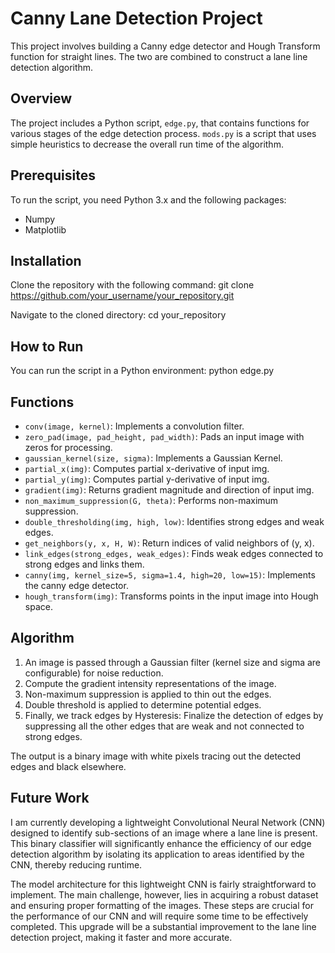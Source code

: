 # Canny Lane Detection Project

This project involves building a Canny edge detector and Hough Transform function for straight lines. The two are combined to construct a lane line detection algorithm. 

## Overview

The project includes a Python script, `edge.py`, that contains functions for various stages of the edge detection process. `mods.py` is a script that uses simple heuristics to decrease the overall run time of the algorithm. 

## Prerequisites

To run the script, you need Python 3.x and the following packages:

- Numpy
- Matplotlib

## Installation

Clone the repository with the following command: git clone https://github.com/your_username/your_repository.git

Navigate to the cloned directory: cd your_repository

## How to Run

You can run the script in a Python environment: python edge.py

## Functions

- `conv(image, kernel)`: Implements a convolution filter.  
- `zero_pad(image, pad_height, pad_width)`: Pads an input image with zeros for processing.
- `gaussian_kernel(size, sigma)`: Implements a Gaussian Kernel.
- `partial_x(img)`: Computes partial x-derivative of input img.
- `partial_y(img)`: Computes partial y-derivative of input img.
- `gradient(img)`: Returns gradient magnitude and direction of input img.
- `non_maximum_suppression(G, theta)`: Performs non-maximum suppression.
- `double_thresholding(img, high, low)`: Identifies strong edges and weak edges.
- `get_neighbors(y, x, H, W)`: Return indices of valid neighbors of (y, x).
- `link_edges(strong_edges, weak_edges)`: Finds weak edges connected to strong edges and links them.
- `canny(img, kernel_size=5, sigma=1.4, high=20, low=15)`: Implements the canny edge detector.
- `hough_transform(img)`: Transforms points in the input image into Hough space.

## Algorithm

1. An image is passed through a Gaussian filter (kernel size and sigma are configurable) for noise reduction.
2. Compute the gradient intensity representations of the image.
3. Non-maximum suppression is applied to thin out the edges.
4. Double threshold is applied to determine potential edges.
5. Finally, we track edges by Hysteresis: Finalize the detection of edges by suppressing all the other edges that are weak and not connected to strong edges.

The output is a binary image with white pixels tracing out the detected edges and black elsewhere.

## Future Work

I am currently developing a lightweight Convolutional Neural Network (CNN) designed to identify sub-sections of an image where a lane line is present. This binary classifier will significantly enhance the efficiency of our edge detection algorithm by isolating its application to areas identified by the CNN, thereby reducing runtime.

The model architecture for this lightweight CNN is fairly straightforward to implement. The main challenge, however, lies in acquiring a robust dataset and ensuring proper formatting of the images. These steps are crucial for the performance of our CNN and will require some time to be effectively completed. This upgrade will be a substantial improvement to the lane line detection project, making it faster and more accurate.
